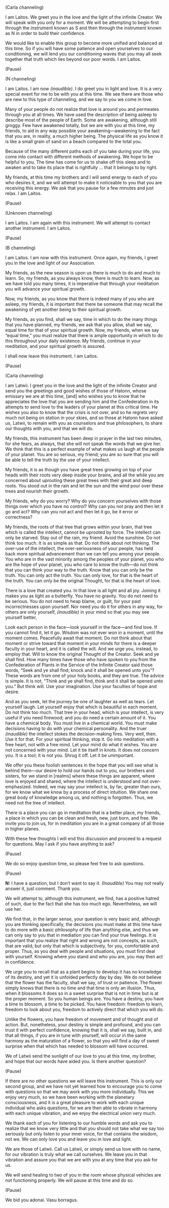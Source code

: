 <p class="channel-type">(Carla channeling)</p>
<p>I am Laitos. We greet you in the love and the light of the infinite Creator. We will speak with you only for a moment. We will be attempting to begin first through the instrument known as S and then through the instrument known as N in order to build their confidence.</p>
<p>We would like to enable this group to become more unified and balanced at this time. So if you will have some patience and open yourselves to our conditioning, we will lend you our conditioning waves that you may all seek together that truth which lies beyond our poor words. I am Laitos.</p>
<p class="comment">(Pause)</p>
<p class="channel-type">(N channeling)</p>
<p>I am Laitos. I am now <em>(inaudible)</em>. I do greet you in light and love. It is a very special event for me to be with you at this time. We see there are those who are new to this type of channeling, and we say to you we come in love.</p>
<p>Many of your people do not realize that love is around you and permeates through you at all times. We have used the description of being asleep to describe most of the people of Earth. Some are awakening, although still groggy. Few have awakened totally, but we are with you at this time, my friends, to aid in any way possible your awakening—awakening to the fact that you are, in reality, a much higher being. The physical life as you know it is like a small grain of sand on a beach compared to the total you.</p>
<p>Because of the many different paths each of you take during your life, you come into contact with different methods of awakening. We hope to be helpful to you. The time has come for us to shake off this sleep and to awaken and to take its place that is rightfully … that it belongs to by right.</p>
<p>My friends, at this time my brothers and I will send energy to each of you who desires it, and we will attempt to make it noticeable to you that you are receiving this energy. We ask that you pause for a few minutes and just relax. I am Laitos.</p>
<p class="comment">(Pause)</p>
<p class="channel-type">(Unknown channeling)</p>
<p>I am Laitos. I am again with this instrument. We will attempt to contact another instrument. I am Laitos.</p>
<p class="comment">(Pause)</p>
<p class="channel-type">(B channeling)</p>
<p>I am Laitos. I am now with this instrument. Once again, my friends, I greet you in the love and light of our Association.</p>
<p>My friends, as the new season is upon us there is much to do and much to learn. So, my friends, as you always know, there is much to learn. Now, as we have told you many times, it is imperative that through your meditation you will advance your spiritual growth.</p>
<p>Now, my friends, as you know that there is indeed many of you who are asleep, my friends, it is important that there be someone that may recall the awakening of yet another being to their spiritual growth.</p>
<p>My friends, as you find, shall we say, time in which to do the many things that you have planned, my friends, we ask that you allow, shall we say, equal time for that of your spiritual growth. Now, my friends, when we say “equal time,” you must realize that there is ample opportunity in which to do this throughout your daily existence. My friends, continue in your meditation, and your spiritual growth is assured.</p>
<p>I shall now leave this instrument. I am Laitos.</p>
<p class="comment">(Pause)</p>
<p class="channel-type">(Carla channeling)</p>
<p>I am Latwii. I greet you in the love and the light of the infinite Creator and send you the greetings and good wishes of those of Hatonn, whose emissary we are at this time, [and] who wishes you to know that he appreciates the love that you are sending him and the Confederation in its attempts to send love to the leaders of your planet at this critical time. He wishes you also to know that the crisis is not over, and so he regrets very much not being on station in your skies, and so those at Hatonn have asked us, Latwii, to remain with you as counselors and true philosophers, to share our thoughts with you, and that we will do.</p>
<p>My friends, this instrument has been deep in prayer in the last two minutes, for she fears, as always, that she will not speak the words that we give her. We think that this is a perfect example of what makes us laugh at the people of your planet. You are so serious, my friend; you are so sure that you will be able to tell the truth by the use of your intellect.</p>
<p>My friends, it is as though you have great trees growing on top of your heads with their roots very deep inside your brains, and all the while you are concerned about uprooting these great trees with their great and deep roots. You stood out in the rain and let the sun and the wind pour over these trees and nourish their growth.</p>
<p>My friends, why do you worry? Why do you concern yourselves with those things over which you have no control? Why can you not pray and then let it go and act? Why can you not act and then let it go, be it error or correctness?</p>
<p>My friends, the roots of that tree that grows within your brain, that tree which is called the intellect, cannot be uprooted by force. The intellect can only be starved. Stay out of the rain, my friend. Avoid the sunshine. Do not think too much. It is as simple as that. Do not think about not thinking. The over-use of the intellect, the over-seriousness of your people, has held back more spiritual advancement than we can tell you among your people. You who are in the vast minority among the peoples of your planet, you who are the hope of your planet, you who care to know the truth—do not think that you can think your way to the truth. Know that you can only be the truth. You can only act the truth. You can only love, for that is the heart of the truth. You can only be the original Thought, for that is the heart of love.</p>
<p>There is a love that created you. In that love is all light and all joy. Joining it makes you as light as a butterfly. You have no gravity. You do not need to be serious. You do not need to heap blame, or guilt, for your past incorrectnesses upon yourself. Nor need you do it for others in any way, for others are only yourself, <em>(inaudible)</em> in your mind so that you may see yourself better,</p>
<p>Look each person in the face—look yourself in the face—and find love. If you cannot find it, let it go. Wisdom was not ever won in a moment, until the moment comes. Peacefully await that moment. Do not think about that moment or strive toward that moment in your minds for there is a deeper faculty in your heart, and it is called the will. And we urge you, instead, to employ that. Will to know the original Thought of the Creator. Seek and ye shall find. How many times have those who have spoken to you from the Confederation of Plants in the Service of the Infinite Creator said those words, “Seek and ye shall find; knock and it shall be opened unto you”? These words are from one of your holy books, and they are true. The advice is simple. It is not, “Think and ye shall find, think and it shall be opened unto you.” But think will. Use your imagination. Use your faculties of hope and desire.</p>
<p>And as you seek, let the journey be one of laughter as well as tears. Let yourself laugh. Let yourself enjoy that which is beautiful in each moment. Do not think too much. That tree in your head, which is your intellect, is very useful if you need firewood; and you do need a certain amount of it. You have a chemical body. You must live in a chemical world. You must make decisions having to do with your chemical personality. And the truer <em>(inaudible)</em> the intellect stokes the decision-making fires. Very well, then. Use it for that. For your spiritual thinking, stop it. Go into meditation with a free heart, not with a free mind. Let your mind do what it wishes. You are not concerned with your mind. Let it tie itself in knots. It does not concern you. It is a tool; it is not you. Shrug it off. Let it be unimportant.</p>
<p>We offer you these foolish sentences in the hope that you will see what is behind them—our desire to hold our hands out to you, our brothers and sisters, for we stand in [realms] where these things are apparent, where love is enjoyed and shared, where the intellect is understood and not over-emphasized. Indeed, we may say your intellect is, by far, greater than ours, for we know what we know by a process of direct intuition. We share one great body of knowledge among us, and nothing is forgotten. Thus, we need not the tree of intellect.</p>
<p>There is a place you can go in meditation that is a better place, my friends, a place in which you can be clean and fresh, new, just born, and free. We invite you to join us, for in meditation you are in a great company of all those in higher planes.</p>
<p>With these few thoughts I will end this discussion and proceed to a request for questions. May I ask if you have anything to ask?</p>
<p class="comment">(Pause)</p>
<p>We do so enjoy question time, so please feel free to ask questions.</p>
<p class="comment">(Pause)</p>
<p><strong>N:</strong> I have a question, but I don’t want to say it. <em>(Inaudible)</em> You may not really answer it, just comment. Thank you.</p>
<p>We will attempt to, although this instrument, we find, has a positive hatred of such, due to the fact that she has too much ego. Nevertheless, we will use her.</p>
<p>We find that, in the larger sense, your question is very basic and, although you are thinking specifically, the decisions you must make at this time have to do more with a basic philosophy of life than anything else, and thus we can only say to you that in mediation you can find your true feelings. It is important that you realize that right and wrong are not concepts, as such, that are valid, but only that which is subjectively, for you, comfortable and proper. Thus, as you deal with people and situations, you must first deal with yourself. Knowing where you stand and who you are, you may then act in confidence.</p>
<p>We urge you to recall that as a plant begins to develop it has no knowledge of its destiny, and yet it is unfolded perfectly day by day. We do not believe that the flower has the faculty, shall we say, of trust or patience. The flower simply knows that there is no time and that time is only an illusion. Thus, when it blossoms it does so in a sweet surprise that is not in time but is at the proper moment. So you human beings are. You have a destiny, you have a time to blossom, a time to be picked. You have freedom: freedom to learn, freedom to look about you, freedom to actively direct that which you will do.</p>
<p>Unlike the flowers, you have freedom of movement and of thought and of action. But, nonetheless, your destiny is simple and profound, and you can trust it with perfect confidence, knowing that it is, shall we say, built in, and that all things, if you are in tune with yourself, will occur in the same harmony as the maturation of a flower, so that you will find a day of sweet surprise when that which has needed to blossom will have occurred.</p>
<p>We of Latwii send the sunlight of our love to you at this time, my brother, and hope that our words have aided you. Is there another question?</p>
<p class="comment">(Pause)</p>
<p>If there are no other questions we will leave this instrument. This is only our second group, and we have not yet learned how to encourage you to come with questions so that we may work with you more individually. This we enjoy very much, so we have been working with the planetary consciousness, and it is a great pleasure to work with each unique individual who asks questions, for we are then able to vibrate in harmony with each unique vibration, and we enjoy the electrical union very much.</p>
<p>We thank each of you for listening to our humble words and ask you to realize that we know very little and that you should not take what we say too seriously but only listen to your inner voice, for that contains the wisdom, not we. We can only love you and leave you in love and light.</p>
<p>We are those of Latwii. Call us Latwii, or simply send us love with no name, for our vibration is truly what we call ourselves. We leave you in that vibration and assure you that we are with you at any time that you ask for us.</p>
<p>We will send healing to two of you in the room whose physical vehicles are not functioning properly. We will pause at this time and do so.</p>
<p class="comment">(Pause)</p>
<p>We bid you adonai. Vasu borragus.</p>